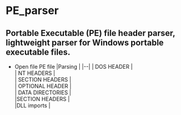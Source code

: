# PE_parser
Portable Executable (PE) file header parser, lightweight parser for Windows portable executable files.
------

- Open file PE file
|Parsing |
|--|
| DOS HEADER |    
| NT HEADERS |  
| SECTION HEADERS |    
| OPTIONAL HEADER |  
| DATA DIRECTORIES |   
 |SECTION HEADERS  |    
 |DLL imports   | 

